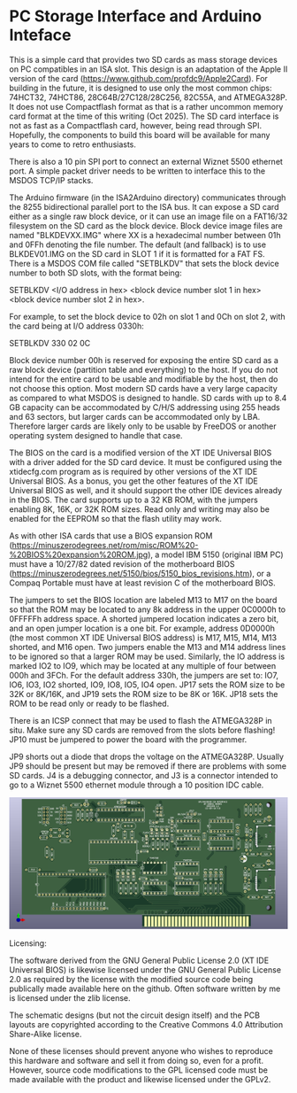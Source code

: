 # PC Storage Interface and Arduino Inteface

This is a simple card that provides two SD cards as mass storage devices on PC compatibles in an ISA slot.  This design is an adaptation of the Apple II version of the card (https://www.github.com/profdc9/Apple2Card).  For building in the future, it is designed to use only the most common chips: 74HCT32, 74HCT86, 28C64B/27C128/28C256, 82C55A, and ATMEGA328P.  It does not use Compactflash format as that is a rather uncommon memory card format at the time of this writing (Oct 2025).  The SD card interface is not as fast as a Compactflash card, however, being read through SPI.  Hopefully, the components to build this board will be available for many years to come to retro enthusiasts.  

There is also a 10 pin SPI port to connect an external Wiznet 5500 ethernet port.  A simple packet driver needs to be written to interface this to the MSDOS TCP/IP stacks.

The Arduino firmware (in the ISA2Arduino directory) communicates through the 8255 bidirectional parallel port to the ISA bus.  It can expose a SD card either as a single raw block device, or it can use an image file on a FAT16/32 filesystem on the SD card as the block device.  Block device image files are named "BLKDEVXX.IMG" where XX is a hexadecimal number between 01h and 0FFh denoting the file number.  The default (and fallback) is to use BLKDEV01.IMG on the SD card in SLOT 1 if it is formatted for a FAT FS.  There is a MSDOS COM file called "SETBLKDV" that sets the block device number to both SD slots, with the format being: 

SETBLKDV <I/O address in hex> <block device number slot 1 in hex> <block device number slot 2 in hex>.

For example, to set the block device to 02h on slot 1 and 0Ch on slot 2, with the card being at I/O address 0330h:

SETBLKDV 330 02 0C

Block device number 00h is reserved for exposing the entire SD card as a raw block device (partition table and everything) to the host.  If you do not intend for the entire card to be usable and modifiable by the host, then do not choose this option.  Most modern SD cards have a very large capacity as compared to what MSDOS is designed to handle.  SD cards with up to 8.4 GB capacity can be accommodated by C/H/S addressing using 255 heads and 63 sectors, but larger cards can be accommodated only by LBA.  Therefore larger cards are likely only to be usable by FreeDOS or another operating system designed to handle that case.  

The BIOS on the card is a modified version of the XT IDE Universal BIOS with a driver added for the SD card device.  It must be configured using the xtidecfg.com program as is required by other versions of the XT IDE Universal BIOS.  As a bonus, you get the other features of the XT IDE Universal BIOS as well, and it should support the other IDE devices already in the BIOS.  The card supports up to a 32 KB ROM, with the jumpers enabling 8K, 16K, or 32K ROM sizes.  Read only and writing may also be enabled for the EEPROM so that the flash utility may work.

As with other ISA cards that use a BIOS expansion ROM (https://minuszerodegrees.net/rom/misc/ROM%20-%20BIOS%20expansion%20ROM.jpg), a model IBM 5150 (original IBM PC) must have a 10/27/82 dated revision of the motherboard BIOS (https://minuszerodegrees.net/5150/bios/5150_bios_revisions.htm), or a Compaq Portable must have at least revision C of the motherboard BIOS.

The jumpers to set the BIOS location are labeled M13 to M17 on the board so that the ROM may be located to any 8k address in the upper 0C0000h to 0FFFFFh address space.  A shorted jumpered location indicates a zero bit, and an open jumper location is a one bit.  For example, address 0D0000h (the most common XT IDE Universal BIOS address) is M17, M15, M14, M13 shorted, and M16 open. Two jumpers enable the M13 and M14 address lines to be ignored so that a larger ROM may be used.  Similarly, the IO address is marked IO2 to IO9, which may be located at any multiple of four between 000h and 3FCh.  For the default address 330h, the jumpers are set to: IO7, IO6, IO3, IO2 shorted, IO9, IO8, IO5, IO4 open.  JP17 sets the ROM size to be 32K or 8K/16K, and JP19 sets the ROM size to be 8K or 16K.  JP18 sets the ROM to be read only or ready to be flashed.

There is an ICSP connect that may be used to flash the ATMEGA328P in situ.  Make sure any SD cards are removed from the slots before flashing!  JP10 must be jumpered to power the board with the programmer.

JP9 shorts out a diode that drops the voltage on the ATMEGA328P.  Usually JP9 should be present but may be removed if there are problems with some SD cards.  J4 is a debugging connector, and J3 is a connector intended to go to a Wiznet 5500 ethernet module through a 10 position IDC cable.

![ISACard](ISACard/ISACard.png)

Licensing:

The software derived from the GNU General Public License 2.0 (XT IDE Universal BIOS) is likewise licensed under the GNU General Public License 2.0 as required by the license with the modified source code being publically made available here on the github.  Often software written by me is licensed under the zlib license.

The schematic designs (but not the circuit design itself) and the PCB layouts are copyrighted according to the Creative Commons 4.0 Attribution Share-Alike license.

None of these licenses should prevent anyone who wishes to reproduce this hardware and software and sell it from doing so, even for a profit.  However, source code modifications to the GPL licensed code must be made available with the product and likewise licensed under the GPLv2.
